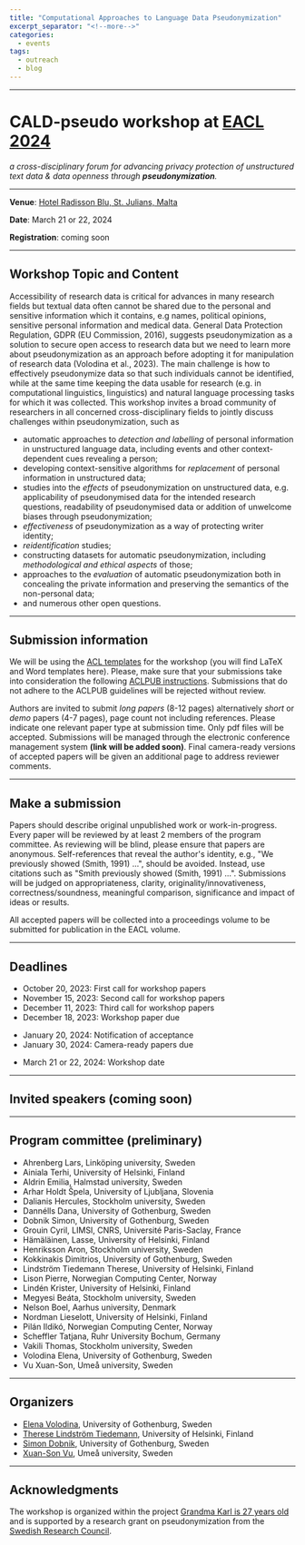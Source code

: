 ```yaml
---
title: "Computational Approaches to Language Data Pseudonymization"
excerpt_separator: "<!--more-->"
categories:
  - events
tags:
  - outreach
  - blog
---
```


------


# CALD-pseudo workshop at [EACL 2024](https://2024.eacl.org/)

_a cross-disciplinary forum for advancing privacy protection of unstructured text data & data openness through **pseudonymization**._

------

**Venue**: [Hotel Radisson Blu, St. Julians, Malta](https://2024.eacl.org/venue)

**Date**: March 21 or 22, 2024

**Registration**: coming soon

<!-- # Registration -->

<!-- # Program -->

------

## Workshop Topic and Content
Accessibility of research data is critical for advances in many research fields but textual data often cannot be shared due to the personal and sensitive information which it contains, e.g names, political opinions, sensitive personal information and medical data. General Data Protection Regulation, GDPR (EU Commission, 2016), suggests pseudonymization as a solution to secure open access to research data but we need to learn more about pseudonymization as an approach before adopting it for manipulation of research data (Volodina et al., 2023). The main challenge is how to effectively pseudonymize data so that such individuals cannot be identified, while at the same time keeping the data usable for research (e.g. in computational linguistics, linguistics) and natural language processing tasks for which it was collected.
This workshop invites a broad community of researchers in all concerned cross-disciplinary fields to jointly discuss challenges within pseudonymization, such as

* automatic approaches to _detection and labelling_ of personal information in unstructured language data, including events and other context-dependent cues revealing a person;
* developing context-sensitive algorithms for _replacement_ of personal information in unstructured data;
* studies into the _effects_ of pseudonymization on unstructured data, e.g. applicability of pseudonymised data for the intended research questions, readability of pseudonymised data or addition of unwelcome biases through pseudonymization;
* _effectiveness_ of pseudonymization as a way of protecting writer identity;
* _reidentification_ studies;
* constructing datasets for automatic pseudonymization, including _methodological and ethical aspects_ of those;
* approaches to the _evaluation_ of automatic pseudonymization both in concealing the private information and preserving the semantics of the non-personal data;
* and numerous other open questions.

------

## Submission information

We will be using the [ACL templates](https://github.com/acl-org/acl-style-files) for the workshop (you will find LaTeX and Word templates here). Please, make sure that your submissions take into consideration the following [ACLPUB instructions](https://acl-org.github.io/ACLPUB/formatting.html#style-files). Submissions that do not adhere to the ACLPUB guidelines will be rejected without review.

<!-- 
**IMPORTANT**: For licensing reasons, all camera-ready papers must include the following sentence as an unmarked (unnumbered) footnote on the first page of the paper: This work is licensed under a Creative Commons Attribution 4.0 International Licence. Licence details: http://creativecommons.org/licenses/by/4.0/. NEW: Please note that the footnote will automatically be added to the final version for the LaTeX template (and Overleaf template once approved).

The footnote can be added by adding the following piece of code before the abstract: $\let\thefootnote\relax\footnotetext{This work is licensed under a Creative Commons Attribution 4.0 International Licence. Licence details: http://creativecommons.org/licenses/by/4.0/.} $
-->

Authors are invited to submit _long papers_ (8-12 pages) alternatively _short_ or _demo_ papers (4-7 pages), page count not including references. Please indicate one relevant paper type at submission time. Only pdf files will be accepted. Submissions will be managed through the electronic conference management system **(link will be added soon)**. Final camera-ready versions of accepted papers will be given an additional page to address reviewer comments.

------

## Make a submission

Papers should describe original unpublished work or work-in-progress. Every paper will be reviewed by at least 2 members of the program committee. As reviewing will be blind, please ensure that papers are anonymous. Self-references that reveal the author's identity, e.g., "We previously showed (Smith, 1991) ...", should be avoided. Instead, use citations such as "Smith previously showed (Smith, 1991) ...". Submissions will be judged on appropriateness, clarity, originality/innovativeness, correctness/soundness, meaningful comparison, significance and impact of ideas or results.

All accepted papers will be collected into a proceedings volume to be submitted for publication in the EACL volume.

------

## Deadlines
* October 20, 2023: First call for workshop papers 
* November 15, 2023: Second call for workshop papers
* December 11, 2023: Third call for workshop papers 
* December 18, 2023: Workshop paper due 
<!-- * January 17, 2024: Direct Submission deadline (pre-reviewed ARR & main conference) -->
* January 20, 2024: Notification of acceptance 
* January 30, 2024: Camera-ready papers due 
<!-- * February 7, 2024: Proceedings due -->
* March 21 or 22, 2024: Workshop date 

------

## Invited speakers (coming soon)

<!--
**Daniel E. Ho** is the William Benjamin Scott and Luna M. Scott Professor of Law at Stanford Law School, Professor of Political Science, Senior Fellow at the Stanford Institute for Economic Policy Research, Associate Director of the Stanford Institute for Human-Centered Artificial Intelligence, and Director of the Regulation, Evaluation, and Governance Lab (RegLab). Ho2 serves on the National Artificial Intelligence Advisory Commission (NAIAC), advising the White House on AI policy, as Senior Advisor on Responsible AI at the U.S. Department of Labor, on the Committee on National Statistics (CNSTAT) of the National Academies of Science, Engineering, and Medicine, and as a Public Member of the Administrative Conference of the United States (ACUS). He has recent interest in privacy and biases in datasets used for training AI algorithms (King et al., 2023), which addresses important questions for pseudonymization.
-->

<!--
**Ildikó Pilán** has a PhD in computational linguistics and is a Senior Research Scientist from the Norwegian Computing Center, Norway. Her most impactful research comes from linguistic complexity studies within the domain of language learning, and recently from the area of anonymization and pseudonymization where she has been actively working on preparing datasets, benchmarks and models for automatic anonymization and pseudonymization of Norwegian and English data in the project Cleanup3 (e.g. Lison et al., 2021; Pilán et al., 2022). The fields her expertise is immediately concerned with are Natural Language Processing, Machine Learning, privacy protection, data privacy, Intelligent Computer-Assisted Language Learning.
-->

------

## Program committee (preliminary)
* Ahrenberg Lars, Linköping university, Sweden
* Ainiala Terhi, University of Helsinki, Finland
* Aldrin Emilia, Halmstad university, Sweden
* Arhar Holdt Špela, University of Ljubljana, Slovenia
* Dalianis Hercules, Stockholm university, Sweden
* Dannélls Dana, University of Gothenburg, Sweden
* Dobnik Simon, University of Gothenburg, Sweden
* Grouin Cyril, LIMSI, CNRS, Université Paris-Saclay, France
* Hämäläinen, Lasse, University of Helsinki, Finland
* Henriksson Aron, Stockholm university, Sweden
* Kokkinakis Dimitrios, University of Gothenburg, Sweden
* Lindström Tiedemann Therese, University of Helsinki, Finland
* Lison Pierre, Norwegian Computing Center, Norway 
* Lindén Krister, University of Helsinki, Finland
* Megyesi Beáta, Stockholm university, Sweden
* Nelson Boel, Aarhus university, Denmark
* Nordman Lieselott, University of Helsinki, Finland
* Pilán Ildikó, Norwegian Computing Center, Norway
* Scheffler Tatjana, Ruhr University Bochum, Germany
* Vakili Thomas, Stockholm university, Sweden
* Volodina Elena, University of Gothenburg, Sweden 
* Vu Xuan-Son, Umeå university, Sweden


<!--
* Ainiala Terhi, University of Helsinki, Finland (Finnish, onomastics)
* Aldrin Emilia, Halmstad university, Sweden (Swedish linguistics, onomastics)

* Hildén Raili, University of Helsinki, Finland (Language assessment, language education)
* Kosem Iztok, University of Ljubljana, Slovenia (language resources, digital infrastructure)

* Olsen Sussi, CST, University of Copenhagen, Denmark (NLP, language resources)
* Øvrelid Lilja, University of Oslo, Sweden (NLP, anonymization, language modeling)
* Papadopoulou Anthi, Norwegian Computing Center, Norway (NLP, anonymization, LLMs)
* 
* de Smedt Koenraad, University of Bergen, Norway (NLP, language resources)
* Tiedemann Jörg, University of Helsinki, Finland (NLP, language modeling, data privacy)
* Velupillai Sumithra, King’s College, London, UK (NLP, language modeling, data privacy)
* 
-->

------

## Organizers
* [Elena Volodina](https://spraakbanken.gu.se/en/about/staff/elena), University of Gothenburg, Sweden
* [Therese Lindström Tiedemann](https://researchportal.helsinki.fi/en/persons/therese-lindstr%C3%B6m-tiedemann), University of Helsinki, Finland
* [Simon Dobnik](https://www.gu.se/en/about/find-staff/simondobnik), University of Gothenburg, Sweden
* [Xuan-Son Vu](https://people.cs.umu.se/sonvx/), Umeå university, Sweden

------

## Acknowledgments
The workshop is organized within the project [Grandma Karl is 27 years old](https://mormor-karl.github.io/) and is supported by a research grant on pseudonymization from the [Swedish Research Council](https://www.vr.se/english/swecris.html#/project/2022-02311_VR).
